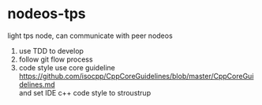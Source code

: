 # nodeos-tps
light tps node, can communicate with peer nodeos


1. use TDD to develop 
1. follow git flow process
1. code style use core guideline
    https://github.com/isocpp/CppCoreGuidelines/blob/master/CppCoreGuidelines.md  
    and set IDE c++ code style to stroustrup